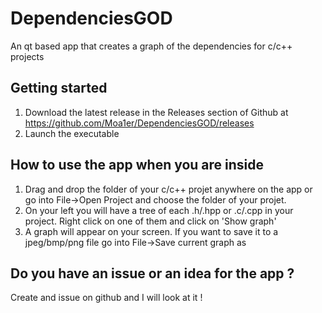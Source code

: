 # DependenciesGOD
An qt based app that creates a graph of the dependencies for c/c++ projects

## Getting started
1.  Download the latest release in the Releases section of Github at https://github.com/Moa1er/DependenciesGOD/releases
2.  Launch the executable

## How to use the app when you are inside
1.  Drag and drop the folder of your c/c++ projet anywhere on the app or go into File->Open Project and choose the folder of your projet.
2.  On your left you will have a tree of each .h/.hpp or .c/.cpp in your project. Right click on one of them and click on 'Show graph'
3.  A graph will appear on your screen. If you want to save it to a jpeg/bmp/png file go into File->Save current graph as

## Do you have an issue or an idea for the app ?
Create and issue on github and I will look at it !
